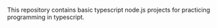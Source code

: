 This repository contains basic typescript node.js projects for practicing programming in typescript.
